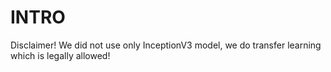# INTRO
Disclaimer! We did not use only InceptionV3 model, we do transfer learning which is legally allowed!
